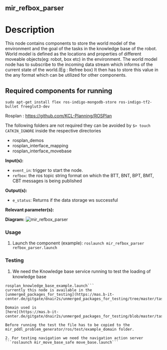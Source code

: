 mir_refbox_parser
---------------

# Description
This node contains components to store the world model of the environment and the goal of the tasks in the knowledge base of the robot.
World model is defined as the locations and properties of different moveable
objects(eg: robot, box etc) in the environment.
The world model node has to subscribe to the incoming data stream which informs
of the current state of the world.(Eg : Refree box)
It then has to store this value in the any format which can be utilized for 
other components.


## Required components for running
`sudo apt-get install flex ros-indigo-mongodb-store ros-indigo-tf2-bullet freeglut3-dev`

Rosplan :
https://github.com/KCL-Planning/ROSPlan

The following folders are not required they can be avoided by `$> touch CATKIN_IGNORE`
inside the respective directories
- rosplan_demos
- rosplan_interface_mapping
- rosplan_interface_movebase



**Input(s):**
  * `event_in`: trigger to start the node. 
  * `refbox`: the ros topic string format on which the BTT, BNT, BPT, BMT, CBT messages is being published

**Output(s):**
  * `e_status`: Returns if the data storage ws successful

**Relevant parameter(s):**

**Diagram:**
![mir_refbox_parser](/ros/doc/node.png)

### Usage
1. Launch the component (example):
  ```roslaunch mir_refbox_parser refbox_parser.launch```

### Testing
1. We need the Knowledge base service running to test the loading of knowledge
   base
```roslaunch mir_pddl_problem_generator
rosplan_knowledge_base_example.launch```
currently this node is available in the
[unmerged_packages_for_testing](https://mas.b-it-center.de/gitgate/dnair2s/unmerged_packages_for_testing/tree/master/task_planning/mir_pddl_problem_generator)

Domain used is
[here](https://mas.b-it-center.de/gitgate/dnair2s/unmerged_packages_for_testing/blob/master/task_planning/mir_knowledge/common/pddl/general_domain/domain.pddl) 

Before running the test the file has to be copied to the
mir_pddl_problem_generator/ros/test/example_domain folder.

2. For testing navigation we need the navigation action server
```roslaunch mir_move_base_safe move_base.launch```
